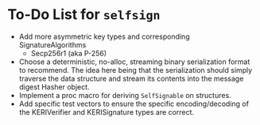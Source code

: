 # To-Do List for `selfsign`

-   Add more asymmetric key types and corresponding SignatureAlgorithms
    -   Secp256r1 (aka P-256)
-   Choose a deterministic, no-alloc, streaming binary serialization format to recommend.  The idea here being that the serialization should simply traverse the data structure and stream its contents into the message digest Hasher object.
-   Implement a proc macro for deriving `SelfSignable` on structures.
-   Add specific test vectors to ensure the specific encoding/decoding of the KERIVerifier and KERISignature types are correct.
